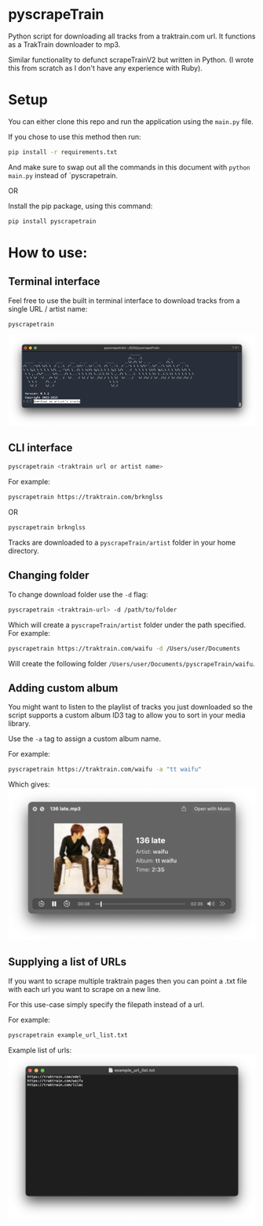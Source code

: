 # pyscrapeTrain

Python script for downloading all tracks from a traktrain.com url. 
It functions as a TrakTrain downloader to mp3.

Similar functionality to defunct scrapeTrainV2 but written in Python. (I wrote this from scratch as I don't have any experience with Ruby).

# Setup
You can either clone this repo and run the application using the `main.py` file.

If you chose to use this method then run:
```bash
pip install -r requirements.txt
```
And make sure to swap out all the commands in this document with `python main.py` instead of `pyscrapetrain.

OR

Install the pip package, using this command:
```bash
pip install pyscrapetrain
```

# How to use:
## Terminal interface
Feel free to use the built in terminal interface to download tracks from a single URL / artist name:
```bash
pyscrapetrain
```
![image](https://raw.githubusercontent.com/tim-morriss/pyscrapeTrain/master/terminal_ui.png)


## CLI interface
```bash
pyscrapetrain <traktrain url or artist name>
```

For example: 
```bash
pyscrapetrain https://traktrain.com/brknglss
```
OR
```bash
pyscrapetrain brknglss
```

Tracks are downloaded to a `pyscrapeTrain/artist` folder in your home directory. 
## Changing folder
To change download folder use the `-d` flag:
```bash
pyscrapetrain <traktrain-url> -d /path/to/folder
```

Which will create a `pyscrapeTrain/artist` folder under the path specified.
For example:
```bash
pyscrapetrain https://traktrain.com/waifu -d /Users/user/Documents
```
Will create the following folder `/Users/user/Documents/pyscrapeTrain/waifu`.

## Adding custom album
You might want to listen to the playlist of tracks you just downloaded 
so the script supports a custom album ID3 tag to allow you to sort in your media library.

Use the `-a` tag to assign a custom album name.

For example:
```bash
pyscrapetrain https://traktrain.com/waifu -a "tt waifu"
```

Which gives:
![image](https://raw.githubusercontent.com/tim-morriss/pyscrapeTrain/master/album%20example.png)

## Supplying a list of URLs

If you want to scrape multiple traktrain pages then you can point a .txt file 
with each url you want to scrape on a new line.

For this use-case simply specify the filepath instead of a url.

For example:
```bash
pyscrapetrain example_url_list.txt
```

Example list of urls:
![image](https://raw.githubusercontent.com/tim-morriss/pyscrapeTrain/master/example%20url%20list.png)
